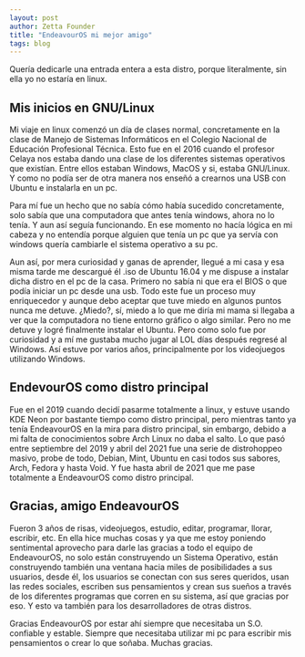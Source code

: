 ```yaml
---
layout: post
author: Zetta Founder
title: "EndeavourOS mi mejor amigo"
tags: blog
---
```

Quería dedicarle una entrada entera a esta distro, porque literalmente, sin ella yo no estaría en linux.

## Mis inicios en GNU/Linux

Mi viaje en linux comenzó un día de clases normal, concretamente en la clase de Manejo de Sistemas Informáticos en el Colegio Nacional de Educación Profesional Técnica. Esto fue en el 2016 cuando el profesor Celaya nos estaba dando una clase de los diferentes sistemas operativos que existían. Entre ellos estaban Windows, MacOS y si, estaba GNU/Linux. Y como no podía ser de otra manera nos enseñó a crearnos una USB con Ubuntu e instalarla en un pc.

Para mí fue un hecho que no sabía cómo había sucedido concretamente, solo sabía que una computadora que antes tenía windows, ahora no lo tenía. Y aun así seguía funcionando. En ese momento no hacía lógica en mi cabeza y no entendía porque alguien que tenía un pc que ya servía con windows quería cambiarle el sistema operativo a su pc.

Aun así, por mera curiosidad y ganas de aprender, llegué a mi casa y esa misma tarde me descargué él .iso de Ubuntu 16.04 y me dispuse a instalar dicha distro en el pc de la casa. Primero no sabía ni que era el BIOS o que podía iniciar un pc desde una usb. Todo este fue un proceso muy enriquecedor y aunque debo aceptar que tuve miedo en algunos puntos nunca me detuve. ¿Miedo?, sí, miedo a lo que me diría mi mama si llegaba a ver que la computadora no tiene entorno gráfico o algo similar. Pero no me detuve y logré finalmente instalar el Ubuntu. Pero como solo fue por curiosidad y a mí me gustaba mucho jugar al LOL días después regresé al Windows. Así estuve por varios años, principalmente por los videojuegos utilizando Windows.

## EndevourOS como distro principal

Fue en el 2019 cuando decidí pasarme totalmente a linux, y estuve usando KDE Neon por bastante tiempo como distro principal, pero mientras tanto ya tenía EndeavourOS en la mira para distro principal, sin embargo, debido a mi falta de conocimientos sobre Arch Linux no daba el salto. Lo que pasó entre septiembre del 2019 y abril del 2021 fue una serie de distrohoppeo masivo, probe de todo, Debian, Mint, Ubuntu en casi todos sus sabores, Arch, Fedora y hasta Void. Y fue hasta abril de 2021 que me pase totalmente a EndeavourOS como distro principal.

## Gracias, amigo EndeavourOS

Fueron 3 años de risas, videojuegos, estudio, editar, programar, llorar, escribir, etc. En ella hice muchas cosas y ya que me estoy poniendo sentimental aprovecho para darle las gracias a todo el equipo de EndeavourOS, no solo están construyendo un Sistema Operativo, están construyendo también una ventana hacia miles de posibilidades a sus usuarios, desde él, los usuarios se conectan con sus seres queridos, usan las redes sociales, escriben sus pensamientos y crean sus sueños a través de los diferentes programas que corren en su sistema, así que gracias por eso. Y esto va también para los desarrolladores de otras distros.

Gracias EndeavourOS por estar ahí siempre que necesitaba un S.O. confiable y estable. Siempre que necesitaba utilizar mi pc para escribir mis pensamientos o crear lo que soñaba. Muchas gracias.
